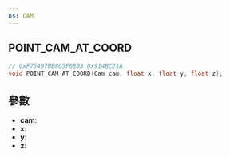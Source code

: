 ```yaml
---
ns: CAM
---
```

## POINT_CAM_AT_COORD

```c
// 0xF75497BB865F0803 0x914BC21A
void POINT_CAM_AT_COORD(Cam cam, float x, float y, float z);
```


## 參數
* **cam**: 
* **x**: 
* **y**: 
* **z**: 

